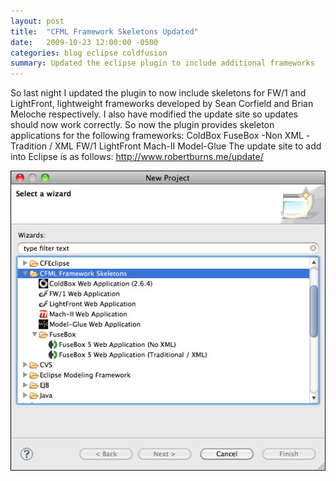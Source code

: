 ```yaml
---
layout: post
title:  "CFML Framework Skeletons Updated"
date:   2009-10-23 12:00:00 -0500
categories: blog eclipse coldfusion
summary: Updated the eclipse plugin to include additional frameworks
---
```


So last night I updated the plugin to now include skeletons for FW/1 and LightFront, lightweight frameworks developed by Sean Corfield and Brian Meloche respectively. I also have modified the update site so updates should now work correctly. So now the plugin provides skeleton applications for the following frameworks: ColdBox FuseBox -Non XML -Tradition / XML FW/1 LightFront Mach-II Model-Glue The update site to add into Eclipse is as follows: http://www.robertburns.me/update/

![Eclipse Plugin Updated](/images/Eclipse003.jpg)
